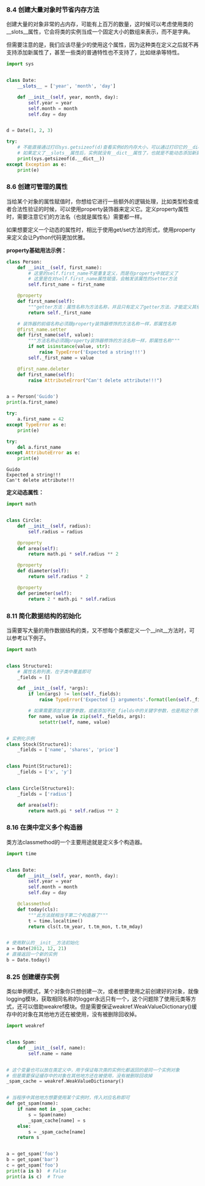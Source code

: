 ### 8.4 创建大量对象时节省内存方法

创建大量的对象非常的占内存，可能有上百万的数量，这时候可以考虑使用类的\_\_slots\_\_属性，它会将类的实例当成一个固定大小的数组来表示，而不是字典。

但需要注意的是，我们应该尽量少的使用这个属性，因为这种类在定义之后就不再支持添加新属性了，甚至一些类的普通特性也不支持了，比如继承等特性。

```py
import sys


class Date:
    __slots__ = ['year', 'month', 'day']

    def __init__(self, year, month, day):
        self.year = year
        self.month = month
        self.day = day


d = Date(1, 2, 3)

try:
    # 不能直接通过打印sys.getsizeof(d)查看实例d的内存大小，可以通过打印它的__dict__属性来查看
    # 如果定义了__slots__属性后，实例就没有__dict__属性了，也就是不能动态添加新属性了
    print(sys.getsizeof(d.__dict__))
except Exception as e:
    print(e)
```



### 8.6 创建可管理的属性

当给某个对象的属性赋值时，你想给它进行一些额外的逻辑处理，比如类型检查或者合法性验证的时候，可以使用property装饰器来定义它。定义property属性时，需要注意它们的方法名（也就是属性名）需要都一样。

如果想要定义一个动态的属性时，相比于使用get/set方法的形式，使用property来定义会让Python代码更加优雅。

**property基础用法示例：**

```py
class Person:
    def __init__(self, first_name):
        # 这里的self.first_name不是重复定义，而是在property中就定义了
        # 这里是在对self.first_name属性赋值，会触发该属性的setter方法
        self.first_name = first_name

    @property
    def first_name(self):
        """getter方法：属性名称为方法名称，并且只有定义了getter方法，才能定义其他的setter等方法"""
        return self._first_name

    # 装饰器的前缀名称必须跟property装饰器修饰的方法名称一样，即属性名称
    @first_name.setter
    def first_name(self, value):
        """方法名称必须跟property装饰器修饰的方法名称一样，即属性名称"""
        if not isinstance(value, str):
            raise TypeError('Expected a string!!!')
        self._first_name = value

    @first_name.deleter
    def first_name(self):
        raise AttributeError("Can't delete attribute!!!")


a = Person('Guido')
print(a.first_name)

try:
    a.first_name = 42
except TypeError as e:
    print(e)

try:
    del a.first_name
except AttributeError as e:
    print(e)
```

```
Guido
Expected a string!!!
Can't delete attribute!!!
```

**定义动态属性：**

```py
import math


class Circle:
    def __init__(self, radius):
        self.radius = radius

    @property
    def area(self):
        return math.pi * self.radius ** 2

    @property
    def diameter(self):
        return self.radius * 2

    @property
    def perimeter(self):
        return 2 * math.pi * self.radius
```



### 8.11 简化数据结构的初始化

当需要写大量的用作数据结构的类，又不想每个类都定义一个\_\_init\_\_方法时，可以参考以下例子。

```py
import math


class Structure1:
    # 属性名称列表，在子类中覆盖即可
    _fields = []

    def __init__(self, *args):
        if len(args) != len(self._fields):
            raise TypeError('Expected {} arguments'.format(len(self._fields)))

        # 如果需要添加关键字参数，或者添加不在_fields中的关键字参数，也是用这个原理定义即可
        for name, value in zip(self._fields, args):
            setattr(self, name, value)


# 实例化示例
class Stock(Structure1):
    _fields = ['name', 'shares', 'price']


class Point(Structure1):
    _fields = ['x', 'y']


class Circle(Structure1):
    _fields = ['radius']

    def area(self):
        return math.pi * self.radius ** 2
```



### 8.16 在类中定义多个构造器

类方法classmethod的一个主要用途就是定义多个构造器。

```py
import time


class Date:
    def __init__(self, year, month, day):
        self.year = year
        self.month = month
        self.day = day

    @classmethod
    def today(cls):
        """此方法就相当于第二个构造器了"""
        t = time.localtime()
        return cls(t.tm_year, t.tm_mon, t.tm_mday)


# 使用默认的__init__方法初始化
a = Date(2012, 12, 21)
# 直接返回一个新的实例
b = Date.today()
```



### 8.25 创建缓存实例

类似单例模式，某个对象你只想创建一次，或者想要使用之前创建好的对象，就像logging模块，获取相同名称的logger永远只有一个，这个问题除了使用元类等方式，还可以借助weakref模块。但是需要保证weakref.WeakValueDictionary\(\)缓存中的对象在其他地方还在被使用，没有被删除回收掉。

```py
import weakref


class Spam:
    def __init__(self, name):
        self.name = name


# 这个变量也可以放在类定义中，用于保证每次类的实例化都返回的是同一个实例对象
# 但是需要保证缓存中的对象在其他地方还在被使用，没有被删除回收掉
_spam_cache = weakref.WeakValueDictionary()


# 当程序中其他地方想要使用某个实例时，传入对应名称即可
def get_spam(name):
    if name not in _spam_cache:
        s = Spam(name)
        _spam_cache[name] = s
    else:
        s = _spam_cache[name]
    return s


a = get_spam('foo')
b = get_spam('bar')
c = get_spam('foo')
print(a is b)  # False
print(a is c)  # True
```



